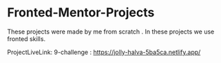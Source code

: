 # Fronted-Mentor-Projects
These projects were made by me from scratch . In these projects we use fronted skills.
<br>

ProjectLiveLink:
9-challenge : https://jolly-halva-5ba5ca.netlify.app/
